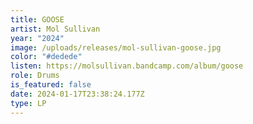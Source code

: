 ```yaml
---
title: GOOSE
artist: Mol Sullivan
year: "2024"
image: /uploads/releases/mol-sullivan-goose.jpg
color: "#dedede"
listen: https://molsullivan.bandcamp.com/album/goose
role: Drums
is_featured: false
date: 2024-01-17T23:38:24.177Z
type: LP
---
```

